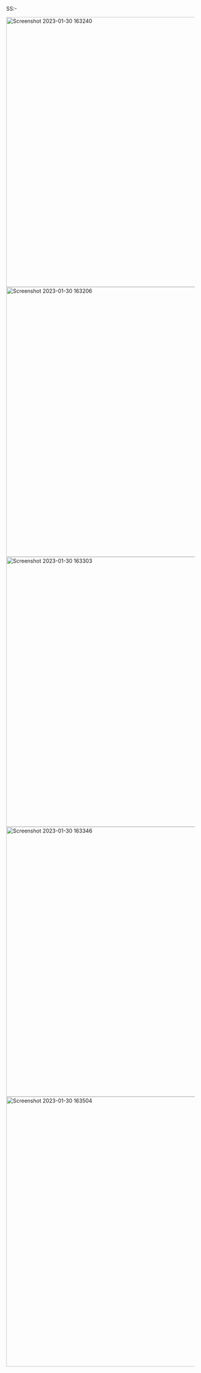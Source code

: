 SS:-

<img width="720" alt="Screenshot 2023-01-30 163240" src="https://user-images.githubusercontent.com/102072945/215460854-ffb3f6ad-917d-4a92-b811-5018ee961fa0.png">

<img width="720" alt="Screenshot 2023-01-30 163206" src="https://user-images.githubusercontent.com/102072945/215460891-252202ed-7053-4691-a44b-db4f940f28bd.png">

<img width="720" alt="Screenshot 2023-01-30 163303" src="https://user-images.githubusercontent.com/102072945/215460956-86427fa7-c386-4492-8ea9-a54df7b67dd4.png">

<img width="720" alt="Screenshot 2023-01-30 163346" src="https://user-images.githubusercontent.com/102072945/215460976-29c45f51-a8e7-4619-b468-2b3e9a50f048.png">

<img width="720" alt="Screenshot 2023-01-30 163504" src="https://user-images.githubusercontent.com/102072945/215461001-27e23b71-6a47-4fde-9bab-42ea0ffbfda2.png">
